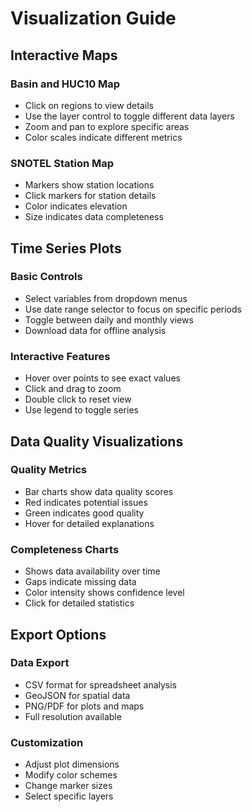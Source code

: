 # Visualization Guide

## Interactive Maps

### Basin and HUC10 Map
- Click on regions to view details
- Use the layer control to toggle different data layers
- Zoom and pan to explore specific areas
- Color scales indicate different metrics

### SNOTEL Station Map
- Markers show station locations
- Click markers for station details
- Color indicates elevation
- Size indicates data completeness

## Time Series Plots

### Basic Controls
- Select variables from dropdown menus
- Use date range selector to focus on specific periods
- Toggle between daily and monthly views
- Download data for offline analysis

### Interactive Features
- Hover over points to see exact values
- Click and drag to zoom
- Double click to reset view
- Use legend to toggle series

## Data Quality Visualizations

### Quality Metrics
- Bar charts show data quality scores
- Red indicates potential issues
- Green indicates good quality
- Hover for detailed explanations

### Completeness Charts
- Shows data availability over time
- Gaps indicate missing data
- Color intensity shows confidence level
- Click for detailed statistics

## Export Options

### Data Export
- CSV format for spreadsheet analysis
- GeoJSON for spatial data
- PNG/PDF for plots and maps
- Full resolution available

### Customization
- Adjust plot dimensions
- Modify color schemes
- Change marker sizes
- Select specific layers 